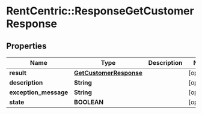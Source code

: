 # RentCentric::ResponseGetCustomerResponse

## Properties
Name | Type | Description | Notes
------------ | ------------- | ------------- | -------------
**result** | [**GetCustomerResponse**](GetCustomerResponse.md) |  | [optional] 
**description** | **String** |  | [optional] 
**exception_message** | **String** |  | [optional] 
**state** | **BOOLEAN** |  | [optional] 


